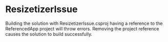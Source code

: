 # ResizetizerIssue
 
Building the solution with ResizetizerIssue.csproj having a reference to the ReferencedApp project will throw errors. 
Removing the project reference causes the solution to build successfully.
